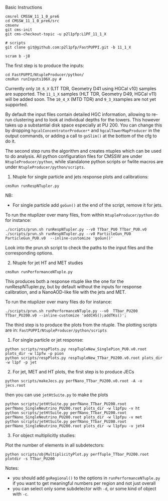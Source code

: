 Basic Instructions

```
cmsrel CMSSW_11_1_0_pre6
cd CMSSW_11_1_0_pre6/src
cmsenv
git cms-init
git cms-checkout-topic -u p2l1pfp:L1PF_11_1_X

# scripts
git clone git@github.com:p2l1pfp/FastPUPPI.git -b 11_1_X

scram b -j8
```

The first step is to produce the inputs:
```
cd FastPUPPI/NtupleProducer/python/
cmsRun runInputs106X.py # 
```
Currently only `10_6_X` (L1T TDR, Geometry D41 using HGCal v10) samples are supported. The `11_1_X` samples (HLT TDR, Geometry D49, HGCal v11) will be added soon. The `10_4_X` (MTD TDR) and `9_3_X`samples are not yet supported.

By default the input files contain detailed HGC information, allowing to re-run clustering and to look at individual depths for the towers.
This however takes up a substantial disk space especially at PU 200. 
You can change this by dropping `hgcalConcentratorProducer*` and `hgcalTowerMapProducer` in the output commands, or adding a call to `goSlim()` at the bottom of the cfg to do it.

The second step runs the algorithm and creates ntuples which can be used to do analysis.
All python configuration files for CMSSW are under `NtupleProducer/python`, while standalone python scripts or fwlite macros are under `NtupleProducer/python/scripts`.

1) Ntuple for single particle and jets response plots and calibrations:

```
cmsRun runRespNTupler.py
```

NB: 
   * For single particle add `goGun()` at the end of the script, remove it for jets.

To run the ntuplizer over many files, from within `NtupleProducer/python` do for instance:
```
./scripts/prun.sh runRespNTupler.py --v0 TTbar_PU0 TTbar_PU0.v0
./scripts/prun.sh runRespNTupler.py --v0 ParticleGun_PU0 ParticleGun_PU0.v0  --inline-customize 'goGun()'
```
Look into the prun.sh script to check the paths to the input files and the corresponding options.

2) Ntuple for jet HT and MET studies

```
cmsRun runPerformanceNTuple.py
```
This produces both a response ntuple like the one for the runRespNTupler.py, but by default without the inputs for response calibration, and a NanoAOD-like file with the jets and MET.

To run the ntuplizer over many files do for instance:

```
./scripts/prun.sh runPerformanceNTuple.py --v0  TTbar_PU200 TTbar_PU200.v0 --inline-customize 'addCHS();addTKs()';
```

The third step is to produce the plots from the ntuple. The plotting scripts are in:
```FastPUPPI/NtupleProducer/python/scripts```

1) For single particle or jet response:

```
python scripts/respPlots.py respTupleNew_SinglePion_PU0.v0.root plots_dir -w l1pfw -p pion
python scripts/respPlots.py respTupleNew_TTbar_PU200.v0.root plots_dir -w l1pf -p jet
```

2) For jet, MET and HT plots, the first step is to produce JECs
```
python scripts/makeJecs.py perfNano_TTbar_PU200.v0.root -A -o jecs.root
```
then you can use `jetHtSuite.py` to make the plots

```
python scripts/jetHtSuite.py perfNano_TTbar_PU200.root perfNano_SingleNeutrino_PU200.root plots_dir -w l1pfpu -v ht
python scripts/jetHtSuite.py perfNano_TTbar_PU200.root perfNano_SingleNeutrino_PU200.root plots_dir -w l1pfpu -v met
python scripts/jetHtSuite.py perfNano_TTbar_PU200.root perfNano_SingleNeutrino_PU200.root plots_dir -w l1pfpu -v jet4
```

3) For object multiplicitly studies:

Plot the number of elements in all subdetectors: 
```
python scripts/objMultiplicityPlot.py perfTuple_TTbar_PU200.root  plotdir -s TTbar_PU200  
```
Notes:
 * you should add `goRegional()` to the options in `runPerformanceNTuple.py` if you want to get meaningful numbers per region and not just overall
 * you can select only some subdetector with `-d`, or some kind of object with `-c`.
